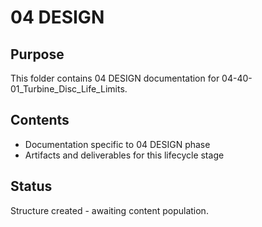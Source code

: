 # 04 DESIGN

## Purpose
This folder contains 04 DESIGN documentation for 04-40-01_Turbine_Disc_Life_Limits.

## Contents
- Documentation specific to 04 DESIGN phase
- Artifacts and deliverables for this lifecycle stage

## Status
Structure created - awaiting content population.
